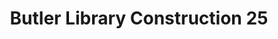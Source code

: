 ---
pid: '70'
_date: 19-May-33
derivativo_link: https://derivativo-2.library.columbia.edu/iiif/2/ldpd:340963/
dlc_link: https://dlc.library.columbia.edu/catalog/cul:jq2bvq83qc
format: photographs
iiif_json: https://derivativo-2.library.columbia.edu/iiif/2/ldpd:340963/info.json
name: Beals, A. Tennyson
native_jpg: https://derivativo-2.library.columbia.edu/iiif/2/ldpd:340963/full/!768,768/0/native.jpg
shelf_location: Box no. Box 162, Folder no. Folder 12 (Buildings & Grounds - Morningside
  - Butler Library, Construction 1933-1934), Historical Photograph Collection
subjects: Academic libraries; New York (N.Y.); Butler Library
summary: Butler Library construction, 19 May 1933.
title: Butler Library Construction 25
permalink: /photos/70/
layout: photo-page
---